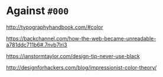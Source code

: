 # Against `#000` 

http://typographyhandbook.com/#color  
  
https://backchannel.com/how-the-web-became-unreadable-a781ddc711b6#.7nvb7lri3  
  
https://ianstormtaylor.com/design-tip-never-use-black  
  
http://designforhackers.com/blog/impressionist-color-theory/
